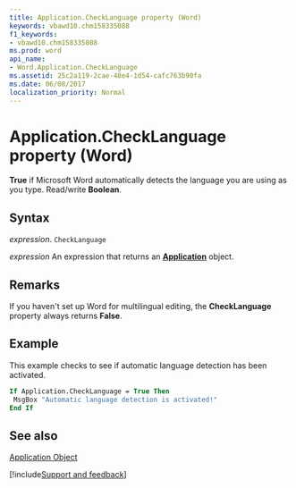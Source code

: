 ```yaml
---
title: Application.CheckLanguage property (Word)
keywords: vbawd10.chm158335088
f1_keywords:
- vbawd10.chm158335088
ms.prod: word
api_name:
- Word.Application.CheckLanguage
ms.assetid: 25c2a119-2cae-48e4-1d54-cafc763b90fa
ms.date: 06/08/2017
localization_priority: Normal
---
```



# Application.CheckLanguage property (Word)

 **True** if Microsoft Word automatically detects the language you are using as you type. Read/write **Boolean**.


## Syntax

_expression_. `CheckLanguage`

 _expression_ An expression that returns an **[Application](Word.Application.md)** object. 


## Remarks

If you haven't set up Word for multilingual editing, the  **CheckLanguage** property always returns **False**.


## Example

This example checks to see if automatic language detection has been activated.


```vb
If Application.CheckLanguage = True Then 
 MsgBox "Automatic language detection is activated!" 
End If
```


## See also


[Application Object](Word.Application.md)

[!include[Support and feedback](~/includes/feedback-boilerplate.md)]